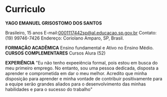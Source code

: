 # Curriculo
**YAGO EMANUEL GRISOSTOMO DOS SANTOS**

Brasileiro, 15 anos
E-mail:0001117442sp@al.educacao.sp.gov.br
Contato: (19) 99746-7426
Endereço: Coriolano Amparo, SP, Brasil.


**FORMAÇÃO ACADÊMICA**
Ensino fundamental e Ativo no Ensino Médio.
**CURSOS COMPLEMENTARES**
Cursos Alura (52)

**EXPERIÊNCIA**
"Eu não tenho expeeiência formal, pois estou em busca do meu primeiro emprego. No entanto, sou uma pessoa dedicada, disposta a aprender e comprometida em dar o meu melhor. Acredito que minha disposição para aprender e minha vontade de contribuir positivamente para a equipe serão grandes aliados para o desenvolvimento das minhas habilidades e para o sucesso do trabalho"
